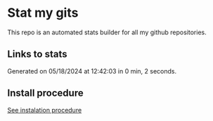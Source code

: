 # Stat my gits

This repo is an automated stats builder for all my github repositories.

## Links to stats


Generated on 05/18/2024 at 12:42:03 in 0 min, 2 seconds.

## Install procedure

[See instalation procedure](./src/install.md)
